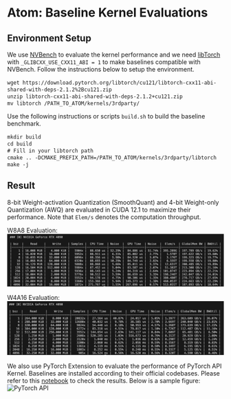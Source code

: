 # Atom: Baseline Kernel Evaluations
## Environment Setup
We use [NVBench](https://github.com/NVIDIA/nvbench.git) to evaluate the kernel performance and we need [libTorch](https://pytorch.org/) with `_GLIBCXX_USE_CXX11_ABI = 1` to make baselines compatible with NVBench. Follow the instructions below to setup the environment.
```
wget https://download.pytorch.org/libtorch/cu121/libtorch-cxx11-abi-shared-with-deps-2.1.2%2Bcu121.zip
unzip libtorch-cxx11-abi-shared-with-deps-2.1.2+cu121.zip
mv libtorch /PATH_TO_ATOM/kernels/3rdparty/
```
Use the following instructions or scripts `build.sh` to build the baseline benchmark.
```
mkdir build
cd build
# Fill in your libtorch path
cmake .. -DCMAKE_PREFIX_PATH=/PATH_TO_ATOM/kernels/3rdparty/libtorch
make -j
```
## Result
8-bit Weight-activation Quantization (SmoothQuant) and 4-bit Weight-only Quantization (AWQ) are evaluated in CUDA 12.1 to maximize their performance. Note that `Elem/s` denotes the computation throughput.

W8A8 Evaluation:
![SmoothQuant](../../figures/bench_torch_int.png)

W4A16 Evaluation:
![AWQ](../../figures/bench_awq.png)

We also use PyTorch Extension to evaluate the performance of PyTorch API Kernel. Baselines are installed according to their official codebases. Please refer to this [notebook](./python-api.ipynb) to check the results. Below is a sample figure:
![PyTorch API](../../figures/pytorch-api.png)